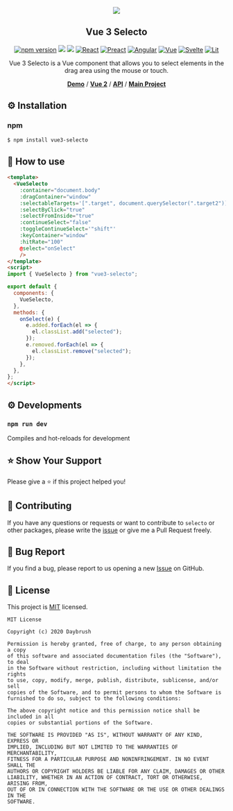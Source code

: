 
<p align="middle" ><img src="https://daybrush.com/selecto/images/logo.png" /></p>
<h2 align="middle">Vue 3 Selecto</h2>
<p align="middle">
<a href="https://www.npmjs.com/package/vue-selecto" target="_blank"><img src="https://img.shields.io/npm/v/vue-selecto.svg?style=flat-square&color=007acc&label=version" alt="npm version" /></a>
<img src="https://img.shields.io/badge/language-typescript-blue.svg?style=flat-square"/>
<a href="https://github.com/daybrush/selecto/blob/master/LICENSE" target="_blank"><img src="https://img.shields.io/github/license/daybrush/selecto.svg?style=flat-square&label=license&color=08CE5D"/></a>
<a href="https://github.com/daybrush/selecto/tree/master/packages/react-selecto" target="_blank"><img alt="React" src="https://img.shields.io/static/v1.svg?label=&message=React&style=flat-square&color=61daeb"></a>
<a href="https://github.com/daybrush/selecto/tree/master/packages/preact-selecto" target="_blank"><img alt="Preact" src="https://img.shields.io/static/v1.svg?label=&message=Preact&style=flat-square&color=673ab8"></a>
<a href="https://github.com/daybrush/selecto/tree/master/packages/ngx-selecto" target="_blank"><img alt="Angular" src="https://img.shields.io/static/v1.svg?label=&message=Angular&style=flat-square&color=C82B38"></a>
<a href="https://github.com/daybrush/selecto/tree/master/packages/vue-selecto" target="_blank"><img
    alt="Vue"
    src="https://img.shields.io/static/v1.svg?label=&message=Vue&style=flat-square&color=3fb984"></a>
<a href="https://github.com/daybrush/selecto/tree/master/packages/svelte-selecto" target="_blank"><img
    alt="Svelte"
    src="https://img.shields.io/static/v1.svg?label=&message=Svelte&style=flat-square&color=C82B38"></a>
<a href="https://github.com/daybrush/selecto/tree/master/packages/lit-selecto" target="_blank"><img
    alt="Lit"
    src="https://img.shields.io/static/v1.svg?label=&message=Lit&style=flat-square&color=4E8EE0"></a>
</p>
<p align="middle">Vue 3 Selecto is a Vue component that allows you to select elements in the drag area using the mouse or touch.</p>

<p align="middle">
    <a href="https://daybrush.com/selecto" target="_blank"><strong>Demo</strong></a> /
    <a href="https://github.com/daybrush/selecto/tree/master/packages/vue-selecto" target="_blank"><strong>Vue 2</strong></a> /
    <a href="https://daybrush.com/selecto/release/latest/doc/" target="_blank"><strong>API</strong></a> /
    <a href="https://github.com/daybrush/scena" target="_blank"><strong>Main Project</strong></a>
</p>

## ⚙️ Installation
### npm
```bash
$ npm install vue3-selecto
```

## 🚀 How to use
```html
<template>
  <VueSelecto
    :container="document.body"
    :dragContainer="window"
    :selectableTargets='[".target", document.querySelector(".target2")]'
    :selectByClick="true"
    :selectFromInside="true"
    :continueSelect="false"
    :toggleContinueSelect='"shift"'
    :keyContainer="window"
    :hitRate="100"
    @select="onSelect"
    />
</template>
<script>
import { VueSelecto } from "vue3-selecto";

export default {
  components: {
    VueSelecto,
  },
  methods: {
    onSelect(e) {
      e.added.forEach(el => {
        el.classList.add("selected");
      });
      e.removed.forEach(el => {
        el.classList.remove("selected");
      });
    },
  },
};
</script>
```

## ⚙️ Developments
### `npm run dev`

Compiles and hot-reloads for development


## ⭐️ Show Your Support
Please give a ⭐️ if this project helped you!


## 👏 Contributing

If you have any questions or requests or want to contribute to `selecto` or other packages, please write the [issue](https://github.com/daybrush/selecto/issues) or give me a Pull Request freely.

## 🐞 Bug Report

If you find a bug, please report to us opening a new [Issue](https://github.com/daybrush/selecto/issues) on GitHub.


## 📝 License

This project is [MIT](https://github.com/daybrush/selecto/blob/master/LICENSE) licensed.

```
MIT License

Copyright (c) 2020 Daybrush

Permission is hereby granted, free of charge, to any person obtaining a copy
of this software and associated documentation files (the "Software"), to deal
in the Software without restriction, including without limitation the rights
to use, copy, modify, merge, publish, distribute, sublicense, and/or sell
copies of the Software, and to permit persons to whom the Software is
furnished to do so, subject to the following conditions:

The above copyright notice and this permission notice shall be included in all
copies or substantial portions of the Software.

THE SOFTWARE IS PROVIDED "AS IS", WITHOUT WARRANTY OF ANY KIND, EXPRESS OR
IMPLIED, INCLUDING BUT NOT LIMITED TO THE WARRANTIES OF MERCHANTABILITY,
FITNESS FOR A PARTICULAR PURPOSE AND NONINFRINGEMENT. IN NO EVENT SHALL THE
AUTHORS OR COPYRIGHT HOLDERS BE LIABLE FOR ANY CLAIM, DAMAGES OR OTHER
LIABILITY, WHETHER IN AN ACTION OF CONTRACT, TORT OR OTHERWISE, ARISING FROM,
OUT OF OR IN CONNECTION WITH THE SOFTWARE OR THE USE OR OTHER DEALINGS IN THE
SOFTWARE.
```
